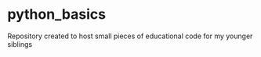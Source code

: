 # python_basics
Repository created to host small pieces of educational code for my younger siblings
